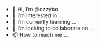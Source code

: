 - 👋 Hi, I’m @ozzybo
- 👀 I’m interested in ...
- 🌱 I’m currently learning ...
- 💞️ I’m looking to collaborate on ...
- 📫 How to reach me ...

<!---
ozzybo/ozzybo is a ✨ special ✨ repository because its `README.md` (this file) appears on your GitHub profile.
You can click the Preview link to take a look at your changes.
--->
